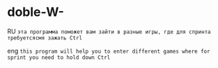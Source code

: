 # doble-W-
RU
`эта программа поможет вам зайти в разные игры, где для спринта требуетсясмя зажать Ctrl`


  eng
  `this program will help you to enter different games where for sprint you need to hold down Ctrl`
